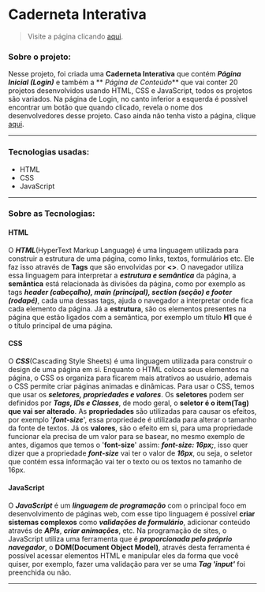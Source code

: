 # Caderneta Interativa

<!-- Link para página do projeto -->
> Visite a página clicando [aqui](https://matheus-reichemback-stang.github.io/caderneta_interativa/ "Visitar página").

### Sobre o projeto:

Nesse projeto, foi criada uma **Caderneta Interativa** que contém **_Página Inicial (Login)_** e também a ** _Página de Conteúdo_** que vai conter 20 projetos desenvolvidos usando HTML, CSS e JavaScript, todos os projetos são variados. Na página de Login, no canto inferior a esquerda
é possível encontrar um botão que quando clicado, revela o nome dos desenvolvedores desse projeto.
Caso ainda não tenha visto a página, clique [aqui](https://matheus-reichemback-stang.github.io/caderneta_interativa/ "Visitar página").

---

 ### Tecnologias usadas:
 * HTML
 * CSS
 * JavaScript
---
### Sobre as Tecnologias:

#### HTML
O ***HTML***(HyperText Markup Language) é uma linguagem utilizada para construir a estrutura de uma página, como links, textos, formulários etc. Ele faz isso através de **Tags** que são envolvidas por **<>**. O navegador utiliza essa linguagem para interpretar a 
***estrutura e semântica*** da página, a **semântica** está relacionada às divisões da página, como por exemplo as tags ***header (cabeçalho), main (principal), section (seção) e footer (rodapé)***, cada uma dessas tags, ajuda o navegador a interpretar onde fica cada 
elemento da página. Já a **estrutura**, são os elementos presentes na página que estão ligados com a semântica, por exemplo um título **H1** que é o título principal de uma página.

#### CSS
O ***CSS***(Cascading Style Sheets) é uma linguagem utilizada para construir o design de uma página em si. Enquanto o HTML coloca seus elementos na página, o CSS os organiza para ficarem mais atrativos ao usuário, ademais o CSS permite criar páginas animadas
e dinâmicas. Para usar o CSS, temos que usar os ***seletores, propriedades e valores***. Os **seletores** podem ser definidos por ***Tags, IDs e Classes***, de modo geral, o **seletor é o item(Tag) que vai ser alterado**. As **propriedades** são utilizadas para 
causar os efeitos, por exemplo '***font-size***', essa propriedade é utilizada para alterar o tamanho da fonte de textos. Já os **valores**, são o efeito em si, para uma propriedade funcionar ela precisa de um valor para se basear, no mesmo exemplo de antes, digamos que temos o '**font-size**' assim: ***font-size: 16px;***, isso quer dizer que a propriedade ***font-size*** vai ter o valor de ***16px***, ou seja, o seletor que contém essa informação vai ter o texto ou os textos no tamanho de 16px.

#### JavaScript 
O ***JavaScript*** é um ***linguagem de programação*** com o principal foco em desenvolvimento de páginas web, com esse tipo linguagem é possível **criar sistemas complexos** como ***validações de formulário***, adicionar conteúdo através de ***APIs***, 
***criar animações***, etc. Na programação de sites, o JavaScript utiliza uma ferramenta que é ***proporcionada pelo próprio navegador***, o **DOM(Document Object Model)**, através desta ferramenta é possível acessar elementos HTML e manipular eles da forma 
que você quiser, por exemplo, fazer uma validação para ver se uma ***Tag 'input'*** foi preenchida ou não.

---
